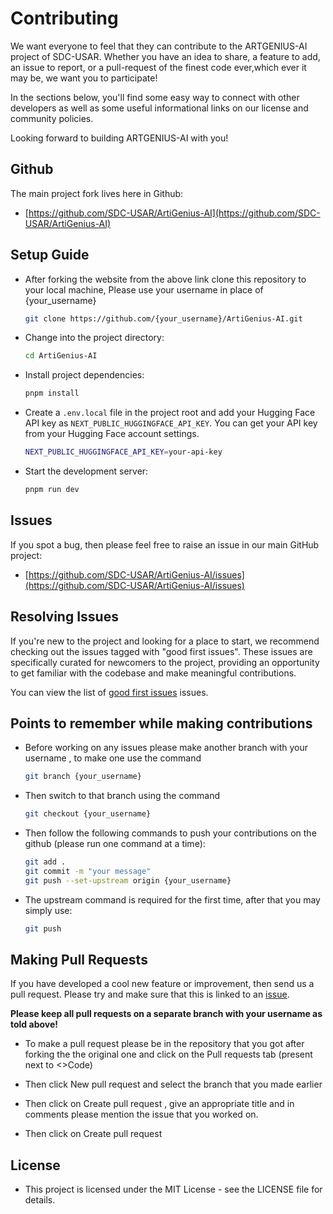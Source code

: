 # Contributing

We want everyone to feel that they can contribute to the ARTGENIUS-AI project of SDC-USAR.  Whether you have an idea to share, a feature to add, an issue to report, or a pull-request of the finest code ever,which ever it may be, we want you to participate!

In the sections below, you'll find some easy way to connect with other developers as well as some useful informational links on our license and community policies.

Looking forward to building ARTGENIUS-AI with you!

## Github
 
The main project fork lives here in Github:

* [https://github.com/SDC-USAR/ArtiGenius-AI](https://github.com/SDC-USAR/ArtiGenius-AI)

## Setup Guide

-   After forking the website from the above link clone this repository to your local machine, Please use your username in place of {your_username}

    ```bash
    git clone https://github.com/{your_username}/ArtiGenius-AI.git
    ```

-   Change into the project directory:
    ```bash
    cd ArtiGenius-AI
    ```
-   Install project dependencies:
    ```bash
    pnpm install
    ```
-   Create a `.env.local` file in the project root and add your Hugging Face API key as `NEXT_PUBLIC_HUGGINGFACE_API_KEY`. You can get your API key from your Hugging Face account settings.

    ```bash
    NEXT_PUBLIC_HUGGINGFACE_API_KEY=your-api-key
    ```

-   Start the development server:
    ```bash
    pnpm run dev
    ```

## Issues

If you spot a bug, then please feel free to raise an issue in our main GitHub project:
* [https://github.com/SDC-USAR/ArtiGenius-AI/issues](https://github.com/SDC-USAR/ArtiGenius-AI/issues)

## Resolving Issues

If you're new to the project and looking for a place to start, we recommend checking out the issues tagged with "good first issues". These issues are specifically curated for newcomers to the project, providing an opportunity to get familiar with the codebase and make meaningful contributions.

You can view the list of [good first issues](https://github.com/SDC-USAR/ArtiGenius-AI/labels/good%20first%20issue) issues.

## Points to remember while making contributions

-  Before working on any issues please make another branch with your username , to make one use the command
    ```bash
    git branch {your_username}
    ```
-  Then switch to that branch using the command 
    ```bash
    git checkout {your_username}
    ```
-  Then follow the following commands to push your contributions on the github (please run one command at a time):
    ```bash
    git add .
    git commit -m "your message"
    git push --set-upstream origin {your_username}
    ```
- The upstream command is required for the first time, after that you may simply use:
    ```bash
    git push
    ```

## Making Pull Requests

If you have developed a cool new feature or improvement, then send us a pull request.
Please try and make sure that this is linked to an [issue](https://github.com/SDC-USAR/ArtiGenius-AI/issues).

**Please keep all pull requests on a separate branch with your username as told above!**

-  To make a pull request please be in the repository that you got after forking the the original one and click on the Pull requests tab (present next to <>Code)

-  Then click New pull request and select the branch that you made earlier

-  Then click on Create pull request , give an appropriate title and in comments please mention the issue that you worked on.

-  Then click on Create pull request

## License

-  This project is licensed under the MIT License - see the LICENSE file for details.